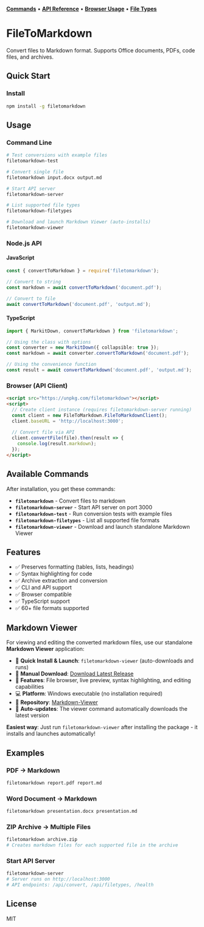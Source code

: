 **[Commands](docs/COMMANDS.md)** • **[API Reference](docs/API.md)** • **[Browser Usage](docs/BROWSER.md)** • **[File Types](docs/CONVERTERS.md)**
# FileToMarkdown

Convert files to Markdown format. Supports Office documents, PDFs, code files, and archives.

## Quick Start

### Install
```bash
npm install -g filetomarkdown
```

## Usage

### Command Line
```bash
# Test conversions with example files
filetomarkdown-test

# Convert single file
filetomarkdown input.docx output.md

# Start API server
filetomarkdown-server

# List supported file types
filetomarkdown-filetypes

# Download and launch Markdown Viewer (auto-installs)
filetomarkdown-viewer
```

### Node.js API

#### JavaScript
```javascript
const { convertToMarkdown } = require('filetomarkdown');

// Convert to string
const markdown = await convertToMarkdown('document.pdf');

// Convert to file
await convertToMarkdown('document.pdf', 'output.md');
```

#### TypeScript
```typescript
import { MarkitDown, convertToMarkdown } from 'filetomarkdown';

// Using the class with options
const converter = new MarkitDown({ collapsible: true });
const markdown = await converter.convertToMarkdown('document.pdf');

// Using the convenience function
const result = await convertToMarkdown('document.pdf', 'output.md');
```

### Browser (API Client)
```html
<script src="https://unpkg.com/filetomarkdown"></script>
<script>
  // Create client instance (requires filetomarkdown-server running)
  const client = new FileToMarkdown.FileToMarkdownClient();
  client.baseURL = 'http://localhost:3000';
  
  // Convert file via API
  client.convertFile(file).then(result => {
    console.log(result.markdown);
  });
</script>
```



## Available Commands

After installation, you get these commands:

- **`filetomarkdown`** - Convert files to markdown
- **`filetomarkdown-server`** - Start API server on port 3000  
- **`filetomarkdown-test`** - Run conversion tests with example files
- **`filetomarkdown-filetypes`** - List all supported file formats
- **`filetomarkdown-viewer`** - Download and launch standalone Markdown Viewer

## Features

- ✅ Preserves formatting (tables, lists, headings)
- ✅ Syntax highlighting for code
- ✅ Archive extraction and conversion
- ✅ CLI and API support
- ✅ Browser compatible
- ✅ TypeScript support
- ✅ 60+ file formats supported

## Markdown Viewer

For viewing and editing the converted markdown files, use our standalone **Markdown Viewer** application:

- 🚀 **Quick Install & Launch**: `filetomarkdown-viewer` (auto-downloads and runs)
- 📱 **Manual Download**: [Download Latest Release](https://github.com/jojomondag/Markdown-Viewer/releases/latest)
- 🎯 **Features**: File browser, live preview, syntax highlighting, and editing capabilities
- 💻 **Platform**: Windows executable (no installation required)
- 🔗 **Repository**: [Markdown-Viewer](https://github.com/jojomondag/Markdown-Viewer)
- 🔄 **Auto-updates**: The viewer command automatically downloads the latest version

**Easiest way**: Just run `filetomarkdown-viewer` after installing the package - it installs and launches automatically!

## Examples

### PDF → Markdown
```bash
filetomarkdown report.pdf report.md
```

### Word Document → Markdown
```bash
filetomarkdown presentation.docx presentation.md
```

### ZIP Archive → Multiple Files
```bash
filetomarkdown archive.zip
# Creates markdown files for each supported file in the archive
```

### Start API Server
```bash
filetomarkdown-server
# Server runs on http://localhost:3000
# API endpoints: /api/convert, /api/filetypes, /health
```

## License

MIT